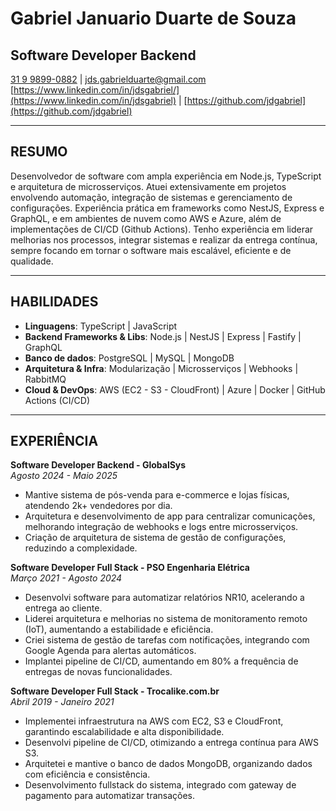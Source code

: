 # Gabriel Januario Duarte de Souza
## Software Developer Backend

[31 9 9899-0882](https://wa.me/5531998990882) | [jds.gabrielduarte@gmail.com](mailto:jds.gabrielduarte@gmail.com)  
[https://www.linkedin.com/in/jdsgabriel/](https://www.linkedin.com/in/jdsgabriel) | [https://github.com/jdgabriel](https://github.com/jdgabriel) 

---

## RESUMO  
Desenvolvedor de software com ampla experiência em Node.js, TypeScript e arquitetura de microsserviços. Atuei extensivamente em projetos envolvendo automação, integração de sistemas e gerenciamento de configurações. Experiência prática em frameworks como NestJS, Express e GraphQL, e em ambientes de nuvem como AWS e Azure, além de implementações de CI/CD (Github Actions). Tenho experiência em liderar melhorias nos processos, integrar sistemas e realizar da entrega contínua, sempre focando em tornar o software mais escalável, eficiente e de qualidade.

---

## HABILIDADES  
- **Linguagens**: TypeScript | JavaScript
- **Backend Frameworks & Libs**: Node.js | NestJS | Express | Fastify | GraphQL
- **Banco de dados**: PostgreSQL | MySQL | MongoDB
- **Arquitetura & Infra**: Modularização | Microsserviços | Webhooks | RabbitMQ
- **Cloud & DevOps**: AWS (EC2 - S3 - CloudFront) | Azure | Docker | GitHub Actions (CI/CD)
---

## EXPERIÊNCIA  

**Software Developer Backend - GlobalSys**  
_Agosto 2024 - Maio 2025_

- Mantive sistema de pós-venda para e-commerce e lojas físicas, atendendo 2k+ vendedores por dia.  
- Arquitetura e desenvolvimento de app para centralizar comunicações, melhorando integração de webhooks e logs entre microsserviços.  
- Criação de arquitetura de sistema de gestão de configurações, reduzindo a complexidade.  

**Software Developer Full Stack - PSO Engenharia Elétrica**  
_Março 2021 - Agosto 2024_  

- Desenvolvi software para automatizar relatórios NR10, acelerando a entrega ao cliente.  
- Liderei arquitetura e melhorias no sistema de monitoramento remoto (IoT), aumentando a estabilidade e eficiência.  
- Criei sistema de gestão de tarefas com notificações, integrando com Google Agenda para alertas automáticos.  
- Implantei pipeline de CI/CD, aumentando em 80% a frequência de entregas de novas funcionalidades.  

**Software Developer Full Stack - Trocalike.com.br**  
_Abril 2019 - Janeiro 2021_

- Implementei infraestrutura na AWS com EC2, S3 e CloudFront, garantindo escalabilidade e alta disponibilidade.  
- Desenvolvi pipeline de CI/CD, otimizando a entrega contínua para AWS S3.  
- Arquitetei e mantive o banco de dados MongoDB, organizando dados com eficiência e consistência.  
- Desenvolvimento fullstack do sistema, integrado com gateway de pagamento para automatizar transações.  



